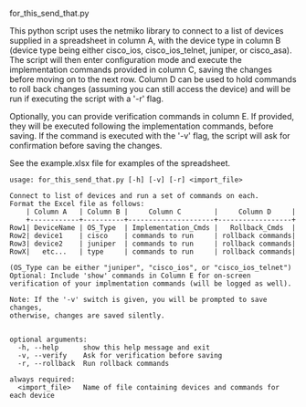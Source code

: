 for_this_send_that.py

This python script uses the netmiko library to connect to a list of devices
supplied in a spreadsheet in column A, with the device type in column B
(device type being either cisco_ios, cisco_ios_telnet, juniper, or cisco_asa).
The script will then enter configuration mode and execute the implementation
commands provided in column C, saving the changes before moving on to the next
row. Column D can be used to hold commands to roll back changes (assuming you
can still access the device) and will be run if executing the script with a
'-r' flag.

Optionally, you can provide verification commands in column E. If provided, they
will be executed following the implementation commands, before saving. If the
command is executed with the '-v' flag, the script will ask for confirmation
before saving the changes.

See the example.xlsx file for examples of the spreadsheet.

    usage: for_this_send_that.py [-h] [-v] [-r] <import_file>

    Connect to list of devices and run a set of commands on each.
    Format the Excel file as follows:
        | Column A   | Column B |     Column C        |     Column D     |
        +------------+----------+---------------------+------------------+
    Row1| DeviceName | OS_Type  | Implementation_Cmds |   Rollback_Cmds  |
    Row2| device1    | cisco    | commands to run     | rollback commands|
    Row3| device2    | juniper  | commands to run     | rollback commands|
    RowX|   etc...   | type     | commands to run     | rollback commands|

    (OS_Type can be either "juniper", "cisco_ios", or "cisco_ios_telnet")
    Optional: Include 'show' commands in Column E for on-screen
    verification of your implmentation commands (will be logged as well).

    Note: If the '-v' switch is given, you will be prompted to save changes,
    otherwise, changes are saved silently.


    optional arguments:
      -h, --help      show this help message and exit
      -v, --verify    Ask for verification before saving
      -r, --rollback  Run rollback commands

    always required:
      <import_file>   Name of file containing devices and commands for each device
